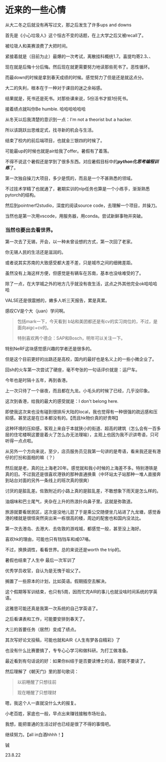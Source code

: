 # 近来的一些心情

从大二冬之后就没有再写过文，那之后发生了许多ups and downs

首先是《小心垃圾人》这个恒古不变的话题，在上大学之后又被recall了。

被垃圾人和美赛浪费了大把时间。

紧接着就是（目前为止）最爆的一次考试，离散挂科概统1.7。喜提均寄2.3、、

现在就是后悔十分后悔。然后现在就更需要努力地读那些死书了。恶性循环。

而最down的时候是拿到春天成绩的时候。感觉努力了但是还是就这点分。

大二的失利，根本在于一种对于课目的迷之余裕感。

结果就是，死书还是死书。对那些课来说，5份活书才抵1份死书。

接着绩点就叫你Be humble. 哈哈哈哈哈哈



从冬天以后我清楚的意识到一点：I'm not a theorist but a hacker.

所以该跳跃出思维定式，找寻新的机会与生活。

结束了校内的前后端项目，也就金三银四的时候了。

可能最up的时候也就是air给我了offer。暑假有了着落。

不得不说这个暑假还是学到了很多东西。对应暑假目标中的***python化思考编程训练***了。

第一次独自操刀大项目，多少是慌的，而且是一个不甚熟悉的领域。

不过技术学精了也就通了，暑期实训的nlp任务也算是一个小练手，渐渐熟悉pytorch的结构。

然后到pointnerf2studio，深度的阅读source code，去理解一个项目，并操刀。

当然也是第一次用vscode，用服务器，用conda。尝试新鲜事物并突破。



### 当然也要出去看世界。

第一次去了无锡，开会，以一种未曾设想的方式，第一次回了老家。

你无锡人民的生活还是滋润的。

或者说其实苏南的大致感受都大差不差，只是城市之间的细微差距。

虽然没有上海这样方便，但感觉是有辆车在苏南，基本也没啥难受的了。

除了一点，在大学城之外的地方几乎就没有夜生活，这点之外其他完全ok哈哈哈哈

VALSE还是很震撼的，嫩多人听三天报告，累是真累。

感叹CV是个大（juan）学问啊。

> 包括mark一下，今天看到 b站和美团都还是有cv的实习岗位的，不过，是面向aigc+cv的。
>
> 特别喜欢两个德企：SAP和Bosch，明年可以关注一下。

特别NeRF这块感觉感兴趣的学者还是很多的。

但是这个目前更好的出路还是高校，国内的最好也是名义上的一些小微企业了。

回sh的火车第一次尝试了硬座，毫不夸张的一句话评价就是：运尸车。



今年也是时隔十五年，再到香港。

上一次只待了一个昼夜，而且都在九龙。小毛头的时候了已经，几乎没印象。

这次到香港，给我的最大的感受就是：I don't belong here.

即使我这次来也没有碰到很排斥大陆的local，我也觉得有一种很强的疏远感和压抑感。甚至这是在日本都没有的。【而且hk物价真的好贵啊】

这种环境的压抑感，客观上来自于本就狭小的街道、超高的建筑（怎么会有一百多层的住宅楼啊这要是着火了怎么办无法理喻），主观上也因为我不识讲粤语，只可听得一点点啦。

从另外一个方向来说，至少，店员服务员见我第一句讲的是粤语，看来我还是有港仔的打扮和面相的嘛（？）

然后就是老，真的比上海老20年。感觉就和我小时候的上海差不多。特别港铁是真的旧。不过我还是很喜欢港铁的那种直通换乘（中环站太子站那种一堆人直接奔到站台对面的另外一条线上的班次真的很爽）

讨厌的是脏乱差。佐敦附近的小路上真的是脏乱差，不敢想象下雨天是怎么样的。

油烟味和巴士尾气，夹杂在上升的热浪扑向鼻子里。这就是弥敦道。

旅游就要看居民区，这次是没地儿逛了于是乘公交随便坐几站进了九龙塘，感觉香港的楼就是很怪突然突出来一栋很高的楼，周边的配套也和国内没法比。

第一次去港岛、去港大、去佐敦的游戏城，都感觉一般，甚至没上海好。

喜欢hk的理由，可能也只有铛铛车和咸07咯。

不过，换换调性，看看世界。总的来说还是worth the trip的。



暑假也结束了人生中 最后一次军训了

优秀学员收官，自认为是无愧于祖父了。

搁置了一些原本的计划，比如英语。假期插空去解决。

这个假期等军训结束，也只有5周，因而忙完AIR的事儿也就没啥时间系统的学英语。

这雅思可能还真是我第一次系统的自己学英语了。

之后看课表和工作，可能要安排到春天了。



大三的首要任务（居然）变成了绩点。

其次写好论文投稿，可能也就和AIR《人生有梦各自精彩》了

也没有什么比赛要搞了，专专心心学习和做科研。为打工做准备。

最近看到有句话说的好：如果你纠结于是否要读博士的话，那就不要读了。

然后理解了《朝天门》里的那句歌词：

> 以前睡醒了只想往前
>
> 现在睡醒了只想理财

嗯，我这个人一直就没什么大的报复。

小老百姓，家底也一般，早点出来赚钱接触市场社会。

我想，能把普通的生活过好也已经是很了不得的事情吧。

继续努力。【all in白酒hhhh！】



铖

23.8.22